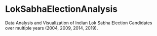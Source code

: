 # LokSabhaElectionAnalysis
Data Analysis and Visualization of Indian Lok Sabha Election Candidates over multiple years (2004, 2009, 2014, 2019).
